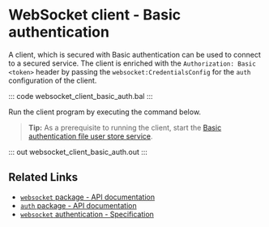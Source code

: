# WebSocket client - Basic authentication

A client, which is secured with Basic authentication can be used to connect to a secured service. The client is enriched with the `Authorization: Basic <token>` header by passing the `websocket:CredentialsConfig` for the `auth` configuration of the client.

::: code websocket_client_basic_auth.bal :::

Run the client program by executing the command below.

>**Tip:** As a prerequisite to running the client, start the [Basic authentication file user store service](/learn/by-example/websocket-service-basic-auth-file-user-store/).

::: out websocket_client_basic_auth.out :::

## Related Links
- [`websocket` package - API documentation](https://lib.ballerina.io/ballerina/websocket/latest)
- [`auth` package - API documentation](https://lib.ballerina.io/ballerina/auth/latest/)
- [`websocket` authentication - Specification](/spec/websocket/#52-authentication-and-authorization)
